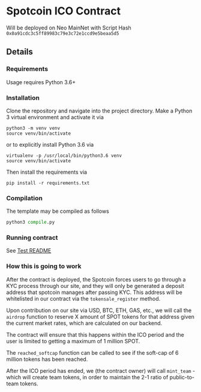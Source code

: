 # Spotcoin ICO Contract

Will be deployed on Neo MainNet with Script Hash `0x0a91cdc3c5ff89983c79e3c72e1ccd9e5beaa5d5`

## Details 

### Requirements

Usage requires Python 3.6+

### Installation

Clone the repository and navigate into the project directory. 
Make a Python 3 virtual environment and activate it via

```shell
python3 -m venv venv
source venv/bin/activate
```

or to explicitly install Python 3.6 via

```shell
virtualenv -p /usr/local/bin/python3.6 venv
source venv/bin/activate
```

Then install the requirements via

```shell
pip install -r requirements.txt
```

### Compilation

The template may be compiled as follows

```python
python3 compile.py
```

### Running contract
See [Test README](tests/README.md)

### How this is going to work

After the contract is deployed, the Spotcoin forces users to go through a KYC process through our site, and they will only be generated a deposit address that spotcoin manages after passing KYC. This address will be whitelisted in our contract via the `tokensale_register` method.

Upon contribution on our site via USD, BTC, ETH, GAS, etc., we will call the `airdrop` function to reserve X amount of SPOT tokens for that address given the current market rates, which are calculated on our backend.

The contract will ensure that this happens within the ICO period and the user is limited to getting a maximum of 1 million SPOT. 

The `reached_softcap` function can be called to see if the soft-cap of 6 million tokens has been reached. 

After the ICO period has ended, we (the contract owner) will call `mint_team` - which will create team tokens, in order to maintain the 2-1 ratio of public-to-team tokens.
